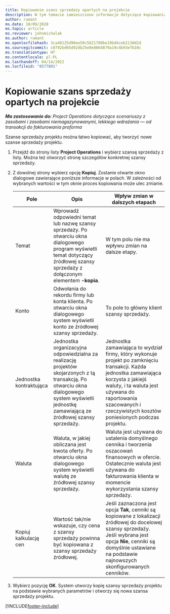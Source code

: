 ```yaml
---
title: Kopiowanie szans sprzedaży opartych na projekcie
description: W tym temacie zamieszczono informacje dotyczące kopiowania szans sprzedaży opartych na produkcie w Project Operations.
author: rumant
ms.date: 10/09/2020
ms.topic: article
ms.reviewer: johnmichalak
ms.author: rumant
ms.openlocfilehash: 3ca48125d90ee50c5621780be19bd4ceb2130d2d
ms.sourcegitcommit: c0792bd65d92db25e0e8864879a19c4b93efb10c
ms.translationtype: HT
ms.contentlocale: pl-PL
ms.lasthandoff: 04/14/2022
ms.locfileid: "8577801"
---
```

# <a name="copy-project-based-opportunities"></a>Kopiowanie szans sprzedaży opartych na projekcie

_**Ma zastosowanie do:** Project Operations dotyczące scenariuszy z zasobami i zasobami niemagazynowanymi, lekkiego wdrażania — od transakcji do fakturowania proforma_


Szanse sprzedaży projektu można łatwo kopiować, aby tworzyć nowe szanse sprzedaży projektu. 

1. Przejdź do strony listy **Project Operations** i wybierz szansę sprzedaży z listy. Można też otworzyć stronę szczegółów konkretnej szansy sprzedaży. 
2. Z dowolnej strony wybierz opcję **Kopiuj**. Zostanie otwarte okno dialogowe zawierające poniższe informacje w polach. W zależności od wybranych wartości w tym oknie proces kopiowania może ulec zmianie.

    | **Pole** | **Opis** | **Wpływ zmian w dalszych etapach** |
    | --- | --- | --- |
    | Temat | Wprowadź odpowiedni temat lub nazwę szansy sprzedaży. Po otwarciu okna dialogowego program wyświetli temat dotyczący źródłowej szansy sprzedaży z dołączonym elementem **-kopia**. | W tym polu nie ma wpływu zmian na dalsze etapy. |
    | Konto | Odwołania do rekordu firmy lub konta klienta. Po otwarciu okna dialogowego system wyświetli konto ze źródłowej szansy sprzedaży. | To pole to główny klient szansy sprzedaży. |
    | Jednostka kontraktująca | Jednostka organizacyjna odpowiedzialna za realizację projektów skojarzonych z tą transakcją. Po otwarciu okna dialogowego system wyświetli jednostkę zamawiającą ze źródłowej szansy sprzedaży. | Jednostka zamawiająca to wydział firmy, który wykonuje projekt po zamknięciu transakcji. Każda jednostka zamawiająca korzysta z jakiejś waluty, i ta waluta jest używana do raportowania szacowanych i rzeczywistych kosztów poniesionych podczas projektu. |
    | Waluta | Waluta, w jakiej obliczana jest kwota oferty. Po otwarciu okna dialogowego system wyświetli walutę ze źródłowej szansy sprzedaży. | Waluta jest używana do ustalenia domyślnego cennika i tworzenia oszacowań finansowych w ofercie. Ostatecznie waluta jest używana do fakturowania klienta w momencie wykorzystania szansy sprzedaży. |
    | Kopiuj kalkulację cen | Wartość tak/nie wskazuje, czy cena z szansy sprzedaży powinna być kopiowana z szansy sprzedaży źródłowej. | Jeśli zaznaczona jest opcja **Tak**, cenniki są kopiowane z lokalizacji źródłowej do docelowej szansy sprzedaży. Jeśli wybrana jest opcja **Nie**, cenniki są domyślnie ustawiane na podstawie najnowszych skonfigurowanych cenników. |

3. Wybierz pozycję **OK**. System utworzy kopię szansy sprzedaży projektu na podstawie wybranych parametrów i otworzy się nowa szansa sprzedaży projektu.


[!INCLUDE[footer-include](../includes/footer-banner.md)]